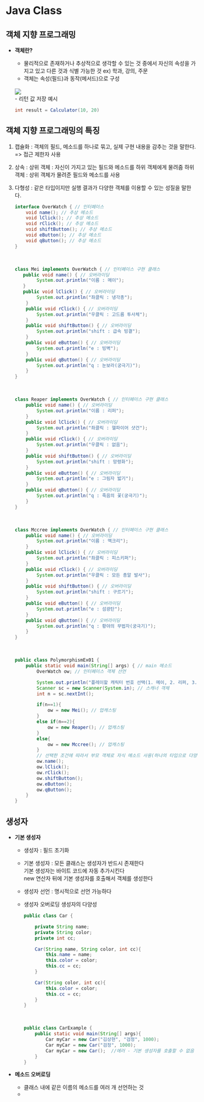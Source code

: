 # **Java Class**

## **객체 지향 프로그래밍**
- **객체란?**
  - 물리적으로 존재하거나 추상적으로 생각할 수 있는 것 중에서 자신의 속성을 가지고 있고 다른 것과 식별 가능한 것
        ex) 학과, 강의, 주문
  - 객체는 속성(필드)과 동작(메서드)으로 구성
  <br/>
    <img src="https://lh3.googleusercontent.com/proxy/2rOAUKpwMn8Po8cxKhHf5zTA1rFashSgMXGRYTG5QsOO2qe0qauAxrXlg3smmrTJImuS9o50gGAm3ZdmpgOJBrzNvbH29btvM3lI2zVI5y5_R7wlq1GyzMV26cHGgXITzpo3ngsqsUApGq3t-Ky5tReixY6qPb__aaExAIwYvT56pDSlBPgwxR-Nyb1CSuU0laVo2GI">

    <br/>
    - 리턴 값 저장 예시
    <br/>

    ```java
    int result = Calculator(10, 20)
    ```
    

## **객체 지향 프로그래밍의 특징**
  1. 캡슐화 :
        객체의 필드, 메소드를 하나로 묶고, 실제 구현 내용을 감추는 것을 말한다. => 접근 제한자 사용
  2. 상속 :
        상위 객체 : 자신이 가지고 있는 필드와 메소드를 하위 객체에게 물려줌
        하위 객체 : 상위 객체가 물려준 필드와 메소드를 사용
  3. 다형성 :
        같은 타입이지만 실행 결과가 다양한 객체를 이용할 수 있는 성질을 말한다.

        ```java
        interface OverWatch { // 인터페이스
	        void name(); // 추상 메소드
	        void lClick(); // 추상 메소드
	        void rClick(); // 추상 메소드
	        void shiftButton(); // 추상 메소드
	        void eButton(); // 추상 메소드
	        void qButton(); // 추상 메소드
        }
        ```

        <br/>

        ```java
        class Mei implements OverWatch { // 인터페이스 구현 클래스
	       public void name() { // 오버라이딩
	    	    System.out.println("이름 : 메이");
	       }
	       public void lClick() { // 오버라이딩
	    	    System.out.println("좌클릭 : 냉각총");
	        }
	        public void rClick() { // 오버라이딩
		        System.out.println("우클릭 : 고드름 투사체");
	        }
	        public void shiftButton() { // 오버라이딩
		        System.out.println("shift : 급속 빙결");
	        }
	        public void eButton() { // 오버라이딩
		        System.out.println("e : 빙벽");
	        }
	        public void qButton() { // 오버라이딩
		        System.out.println("q : 눈보라(궁극기)");
	        }
        }
        ```

        <br/>

        ```java
        class Reaper implements OverWatch { // 인터페이스 구현 클래스
	        public void name() { // 오버라이딩
	        	System.out.println("이름 : 리퍼");
        	}
        	public void lClick() { // 오버라이딩
	        	System.out.println("좌클릭 : 헬파이어 샷건");
	        }
        	public void rClick() { // 오버라이딩
	        	System.out.println("우클릭 : 없음");
	        }
        	public void shiftButton() { // 오버라이딩
        		System.out.println("shift : 망령화");
        	}
        	public void eButton() { // 오버라이딩
	        	System.out.println("e : 그림자 밟기");
	        }
	        public void qButton() { // 오버라이딩
	        	System.out.println("q : 죽음의 꽃(궁극기)");
	        }
        }
        ```

        <br/>

        ```java
        class Mccree implements OverWatch { // 인터페이스 구현 클래스
	        public void name() { // 오버라이딩
		        System.out.println("이름 : 맥크리");
        	}
	        public void lClick() { // 오버라이딩
	        	System.out.println("좌클릭 : 피스키퍼");
        	}
        	public void rClick() { // 오버라이딩
	        	System.out.println("우클릭 : 모든 총알 발사");
	        }
	        public void shiftButton() { // 오버라이딩
	        	System.out.println("shift : 구르기");
	        }
	        public void eButton() { // 오버라이딩
	        	System.out.println("e : 섬광탄");
	        }
	        public void qButton() { // 오버라이딩
	        	System.out.println("q : 황야의 무법자(궁극기)");
	        }
        }
        ```

        <br/>

        ```java
        public class PolymorphismEx01 {
	        public static void main(String[] args) { // main 메소드
	        	OverWatch ow; // 인터페이스 객체 선언

	        	System.out.println("플레이할 캐릭터 번호 선택(1. 메이, 2. 리퍼, 3. 맥크리)");
	        	Scanner sc = new Scanner(System.in); // 스캐너 객체
	        	int n = sc.nextInt();

	        	if(n==1){
	        		ow = new Mei(); // 업캐스팅
	        	} 
                else if(n==2){
	        		ow = new Reaper(); // 업캐스팅
	        	}
                else{
	       		    ow = new Mccree(); // 업캐스팅
	        	}
                // 선택한 조건에 따라서 부모 객체로 자식 메소드 사용(하나의 타입으로 다양한 결과를 얻어냄 / 다형성)
	        	ow.name();
	        	ow.lClick();
	        	ow.rClick();
	        	ow.shiftButton();
	        	ow.eButton();
	        	ow.qButton();
	        }
        }
        ```

## **생성자**
- **기본 생성자**
  - 생성자 :
        필드 초기화
  - 기본 생성자 : 
        모든 클래스는 생성자가 반드시 존재한다<br/>
        기본 생성자는 바이트 코드에 자동 추가시킨다<br/>
        new 연산자 뒤에 기본 생성자를 호출해서 객체를 생성한다
  - 생성자 선언 :
        명시적으로 선언 가능하다
  - 생성자 오버로딩
        생성자의 다양성

    
    ```java
    public class Car {

        private String name;
        private String color;
        private int cc;

        Car(String name, String color, int cc){
            this.name = name;
            this.color = color;
            this.cc = cc;
        }

        Car(String color, int cc){
            this.color = color;
            this.cc = cc;
        }
    }
    ```

    <br/>

    ```java
    public class CarExample {
        public static void main(String[] args){
            Car myCar = new Car("김상현", "검정", 1000);
            Car myCar = new Car("검정", 1000);
            Car myCar = new Car();  //에러 - 기본 생성자를 호출할 수 없음
        }
    }
    ```

- **메소드 오버로딩**
  - 클래스 내에 같은 이름의 메소드를 여러 개 선언하는 것
  - 
